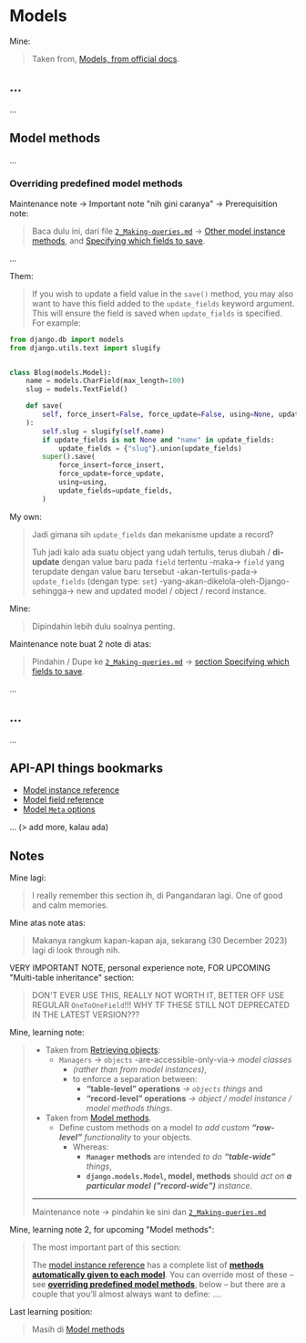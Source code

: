 # Models

Mine:
> Taken from, [Models, from official docs](https://docs.djangoproject.com/en/5.0/topics/db/models/).

## ...

...

## Model methods

...

### Overriding predefined model methods

Maintenance note -> Important note "nih gini caranya" -> Prerequisition note:
> Baca dulu ini, dari file [`2_Making-queries.md`](2_Making-queries.md) -> [Other model instance methods](2_Making-queries.md#other-model-instance-methods), and [Specifying which fields to save](2_Making-queries.md#specifying-which-fields-to-save).

...

Them:
> If you wish to update a field value in the `save()` method, you may also want to have this field added to the `update_fields` keyword argument. This will ensure the field is saved when `update_fields` is specified. For example:

```python
from django.db import models
from django.utils.text import slugify


class Blog(models.Model):
    name = models.CharField(max_length=100)
    slug = models.TextField()

    def save(
        self, force_insert=False, force_update=False, using=None, update_fields=None
    ):
        self.slug = slugify(self.name)
        if update_fields is not None and "name" in update_fields:
            update_fields = {"slug"}.union(update_fields)
        super().save(
            force_insert=force_insert,
            force_update=force_update,
            using=using,
            update_fields=update_fields,
        )
```

My own:
> Jadi gimana sih `update_fields` dan mekanisme update a record?
> 
> Tuh jadi kalo ada suatu object yang udah tertulis, terus diubah / **di-update** dengan value baru pada `field` tertentu -maka-> `field` yang terupdate dengan value baru tersebut -akan-tertulis-pada-> `update_fields` (dengan type: `set`) -yang-akan-dikelola-oleh-Django-sehingga-> new and updated model / object / record instance.

Mine:
> Dipindahin lebih dulu soalnya penting.

Maintenance note buat 2 note di atas:
> Pindahin / Dupe ke [`2_Making-queries.md`](2_Making-queries.md) -> [section Specifying which fields to save](https://docs.djangoproject.com/en/5.0/ref/models/instances/#specifying-which-fields-to-save).

...

## ...

...

## API-API things bookmarks

- [Model instance reference](https://docs.djangoproject.com/en/5.0/ref/models/instances/)
- [Model field reference](https://docs.djangoproject.com/en/5.0/ref/models/fields/)
- [Model `Meta` options](https://docs.djangoproject.com/en/5.0/ref/models/options/)

... (> add more, kalau ada)

## Notes

Mine lagi:
> I really remember this section ih, di Pangandaran lagi. One of good and calm memories.

Mine atas note atas:
> Makanya rangkum kapan-kapan aja, sekarang (30 December 2023) lagi di look through nih.

VERY IMPORTANT NOTE, personal experience note, FOR UPCOMING "Multi-table inheritance" section:
> DON'T EVER USE THIS, REALLY NOT WORTH IT, BETTER OFF USE REGULAR `OneToOneField`!!! WHY TF THESE STILL NOT DEPRECATED IN THE LATEST VERSION???

Mine, learning note:
> - Taken from [Retrieving objects](https://docs.djangoproject.com/en/5.0/topics/db/queries/#retrieving-objects):
>   - `Managers` -> `objects` -are-accessible-only-via-> _model classes_
>     - _(rather than from model instances)_, 
>     - to enforce a separation between:
>       - **“table-level” operations** _-> `objects` things_ and
>       - **“record-level” operations** _-> object / model instance / model methods things_.
> - Taken from [Model methods](https://docs.djangoproject.com/en/5.0/topics/db/models/#model-methods).
>   - Define custom methods on a model _to add custom **“row-level”** functionality_ to your objects. 
>     - Whereas:
>       - **`Manager` methods** are intended _to do **“table-wide”** things_, 
>       - **`django.models.Model`, model, methods** should _act on **a particular model** **("record-wide")** instance_.
> ---
> Maintenance note -> pindahin ke sini dan [`2_Making-queries.md`](2_Making-queries.md)

Mine, learning note 2, for upcoming "Model methods":
> The most important part of this section:
>
> The [model instance reference](https://docs.djangoproject.com/en/5.0/ref/models/instances/) has a complete list of [**methods automatically given to each model**](https://docs.djangoproject.com/en/5.0/ref/models/instances/#model-instance-methods). You can override most of these – see [**overriding predefined model methods**](https://docs.djangoproject.com/en/5.0/topics/db/models/#overriding-predefined-model-methods), below – but there are a couple that you’ll almost always want to define: ....

Last learning position:
> Masih di [Model methods](https://docs.djangoproject.com/en/5.0/topics/db/models/#model-methods)
